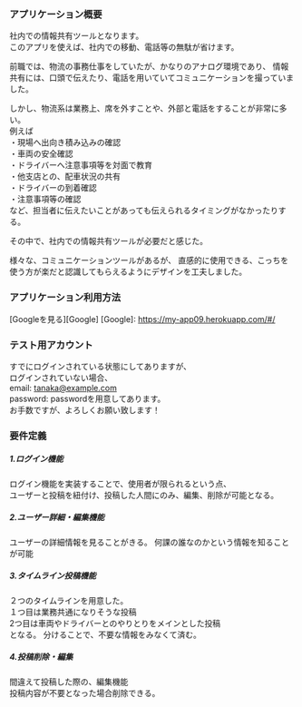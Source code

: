 ### アプリケーション概要
社内での情報共有ツールとなります。  
このアプリを使えば、社内での移動、電話等の無駄が省けます。  

前職では、物流の事務仕事をしていたが、かなりのアナログ環境であり、
  情報共有には、口頭で伝えたり、電話を用いていてコミュニケーションを撮っていました。  

しかし、物流系は業務上、席を外すことや、外部と電話をすることが非常に多い。  
例えば  
・現場へ出向き積み込みの確認  
・車両の安全確認  
・ドライバーへ注意事項等を対面で教育  
・他支店との、配車状況の共有  
・ドライバーの到着確認  
・注意事項等の確認  
など、担当者に伝えたいことがあっても伝えられるタイミングがなかったりする。  
 
その中で、社内での情報共有ツールが必要だと感じた。  

様々な、コミュニケーションツールがあるが、
直感的に使用できる、こっちを使う方が楽だと認識してもらえるようにデザインを工夫しました。

### アプリケーション利用方法
[Googleを見る][Google]
[Google]: https://my-app09.herokuapp.com/#/  


### テスト用アカウント
すでにログインされている状態にしてありますが、  
ログインされていない場合、  
email: tanaka@example.com  
password: passwordを用意してあります。  
お手数ですが、よろしくお願い致します！  

### 要件定義
##### 1.ログイン機能
ログイン機能を実装することで、使用者が限られるという点、  
ユーザーと投稿を紐付け、投稿した人間にのみ、編集、削除が可能となる。  

##### 2.ユーザー詳細・編集機能
ユーザーの詳細情報を見ることがきる。
何課の誰なのかという情報を知ることが可能

##### 3.タイムライン投稿機能
２つのタイムラインを用意した。  
１つ目は業務共通になりそうな投稿  
2つ目は車両やドライバーとのやりとりをメインとした投稿  
となる。
分けることで、不要な情報をみなくて済む。

##### 4.投稿削除・編集
間違えて投稿した際の、編集機能  
投稿内容が不要となった場合削除できる。


